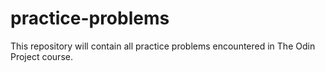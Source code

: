 # practice-problems
This repository will contain all practice problems encountered in The Odin Project course.